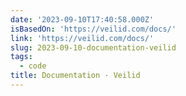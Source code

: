 ```yaml
---
date: '2023-09-10T17:40:58.000Z'
isBasedOn: 'https://veilid.com/docs/'
link: 'https://veilid.com/docs/'
slug: 2023-09-10-documentation-veilid
tags:
  - code
title: Documentation · Veilid
---
```


